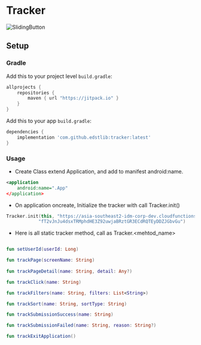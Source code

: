 # Tracker

![SlidingButton](https://i.ibb.co/GCcGMwH/edtslibs.png)
## Setup
### Gradle

Add this to your project level `build.gradle`:
```groovy
allprojects {
    repositories {
        maven { url "https://jitpack.io" }
    }
}
```
Add this to your app `build.gradle`:
```groovy
dependencies {
    implementation 'com.github.edstlib:tracker:latest'
}
```

### Usage

- Create Class extend Application, and add to manifest android:name.
```xml
<application
    android:name=".App"
</application>
```

- On application oncreate, Initialize the tracker with call Tracker.init()

```kotlin
Tracker.init(this, "https://asia-southeast2-idm-corp-dev.cloudfunctions.net",
            "fT2vJnJu4dsxTRMphdHE3Z92uwjaBRztGR3ECdRQTEyDDZJGbvGu")
```

- Here is all static tracker method, call as Tracker.<mehtod_name>

```kotlin

fun setUserId(userId: Long)

fun trackPage(screenName: String)
 
fun trackPageDetail(name: String, detail: Any?) 

fun trackClick(name: String)

fun trackFilters(name: String, filters: List<String>)

fun trackSort(name: String, sortType: String)

fun trackSubmissionSuccess(name: String)

fun trackSubmissionFailed(name: String, reason: String?)

fun trackExitApplication()

```
